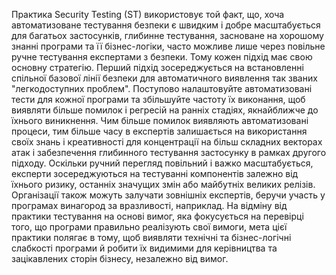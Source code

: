 Практика Security Testing (ST) використовує той факт, що, хоча автоматизоване тестування безпеки є швидким і добре масштабується для багатьох застосунків, глибинне тестування, засноване на хорошому знанні програми та її бізнес-логіки, часто можливе лише через повільне ручне тестування експертами з безпеки. Тому кожен підхід має свою основну стратегію.
Перший підхід зосереджується на встановленні спільної базової лінії безпеки для автоматичного виявлення так званих "легкодоступних проблем". Поступово налаштовуйте автоматизовані тести для кожної програми та збільшуйте частоту їх виконання, щоб виявляти більше помилок і регресій на ранніх стадіях, якнайближче до їхнього виникнення. Чим більше помилок виявляють автоматизовані процеси, тим більше часу в експертів залишається на використання своїх знань і креативності для концентрації на більш складних векторах атак і забезпечення глибинного тестування застосунку в рамках другого підходу. Оскільки ручний перегляд повільний і важко масштабується, експерти зосереджуються на тестуванні компонентів залежно від їхнього ризику, останніх значущих змін або майбутніх великих релізів. Організації також можуть залучати зовнішніх експертів, беручи участь у програмах винагород за вразливості, наприклад.
На відміну від практики тестування на основі вимог, яка фокусується на перевірці того, що програми правильно реалізують свої вимоги, мета цієї практики полягає в тому, щоб виявляти технічні та бізнес-логічні слабкості програми й робити їх видимими для керівництва та зацікавлених сторін бізнесу, незалежно від вимог.
